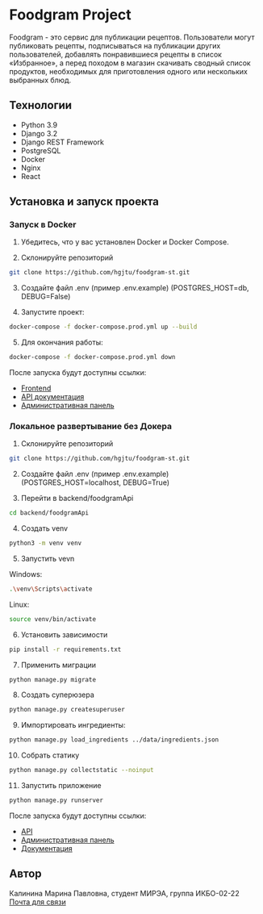# Foodgram Project

Foodgram - это сервис для публикации рецептов. Пользователи могут публиковать рецепты, подписываться на публикации других пользователей, добавлять понравившиеся рецепты в список «Избранное», а перед походом в магазин скачивать сводный список продуктов, необходимых для приготовления одного или нескольких выбранных блюд.

## Технологии

- Python 3.9
- Django 3.2
- Django REST Framework
- PostgreSQL
- Docker
- Nginx
- React

## Установка и запуск проекта

### Запуск в Docker

1. Убедитесь, что у вас установлен Docker и Docker Compose.

2. Склонируйте репозиторий
```bash
git clone https://github.com/hgjtu/foodgram-st.git
```

3. Создайте файл .env (пример .env.example) (POSTGRES_HOST=db, DEBUG=False)

4. Запустите проект:
```bash
docker-compose -f docker-compose.prod.yml up --build
```

5. Для окончания работы:
```bash
docker-compose -f docker-compose.prod.yml down
```

После запуска будут доступны ссылки:
- [Frontend](http://localhost)
- [API документация](http://localhost/api/docs/)
- [Административная панель](http://localhost/admin/)

### Локальное развертывание без Докера

1. Склонируйте репозиторий
```bash
git clone https://github.com/hgjtu/foodgram-st.git
```

2. Создайте файл .env (пример .env.example) (POSTGRES_HOST=localhost, DEBUG=True)

3. Перейти в backend/foodgramApi
```bash
cd backend/foodgramApi
```

4. Создать venv
```bash
python3 -m venv venv
```

5. Запустить vevn

Windows:
```bash
.\venv\Scripts\activate
```
Linux:
```bash
source venv/bin/activate
```

6. Установить зависимости
```bash
pip install -r requirements.txt
```

7. Применить миграции
```bash
python manage.py migrate
```

8. Создать суперюзера
```bash
python manage.py createsuperuser
```

9. Импортировать ингредиенты:
```bash
python manage.py load_ingredients ../data/ingredients.json
```

10. Собрать статику
```bash
python manage.py collectstatic --noinput
```

11. Запустить приложение
```bash
python manage.py runserver
```

После запуска будут доступны ссылки:
- [API](http://localhost:8000/api/)
- [Административная панель](http://localhost:8000/admin/)
- [Документация](http://localhost:8000/api/docs)


## Автор
Калинина Марина Павловна, студент МИРЭА, группа ИКБО-02-22\
[Почта для связи](kalinina.m.p@edu.mirea.ru)
